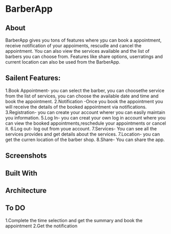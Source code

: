 # BarberApp


## About
BarberApp gives you tons of features where ypu can book a appointment, receive notification of your appoiments, rescudle and cancel the appointment. You can also view the services available and the list of barbers you can choose from. Features like share options, userratings and current location can also be used from the BarberApp.

## Sailent Features:
1.Book Appointment- you can select the barber, you can choosethe service from the list of services, you can choose the available date and time and book the appointment.
2.Notification -Once you book the appointment you will receive the details of the booked appointment via notifications.
3.Registration- you can create your account wherer you can easily maintain you information.
5.Log In- you can creat your own log in account where you can view the booked appointments,reschedule your appointments or cancel it.
6.Log out- log out from youe account.
7.Services- You can see all the services provides and get details about the services.
7.Location- you can get the curren location of the barber shop.
8.Share- You can share the app.


 ## Screenshots
 
 
 ## Built With
 
 
 ## Architecture
 
 
 
 
 ## To DO
 1.Complete the time selection and get the summary and book the appointment
 2.Get the notification

